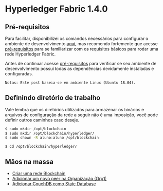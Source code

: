 # Hyperledger Fabric 1.4.0

## Pré-requisitos

Para facilitar, disponibilizei os comandos necessários para configurar o ambiente de desenvolvimento [aqui](/environment.md), mas recomendo fortemente que acesse [pré-requisitos](https://hyperledger-fabric.readthedocs.io/en/latest/prereqs.html) para se familiarizar com os requisitos básicos para rodar uma rede Hyperledger Fabric.

Antes de continuar acesse [pré-requisitos](https://hyperledger-fabric.readthedocs.io/en/latest/prereqs.html) para verificar se seu ambiente de desenvolvimento possui todas as dependências devidamente instaladas e configuradas.

```txt
Notas: Este post baseia-se em ambiente Linux (Ubuntu 18.04).
```

## Definindo diretório de trabalho

Vale lembra que os diretórios utilizados para armazenar os binários e arquivos de configuração da rede a seguir não é uma imposição, você pode definir outros caminhos caso deseje.

```sh
$ sudo mkdir /opt/blockchain
$ sudo mkdir /opt/blockchain/hyperledger/
$ sudo chown -R aluno:aluno /opt/blockchain

$ cd /opt/blockchain/hyperledger/
```

## Mãos na massa
* [Criar uma rede Blockchain](lab-1.md)
* [Adicionar um novo peer na Organização (Org1)](lab-2.md)
* [Adicionar CouchDB como State Database](lab-3.md)
